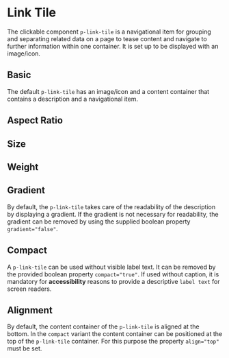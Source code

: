 # Link Tile

The clickable component `p-link-tile` is a navigational item for grouping and separating related data on a page to tease
content and navigate to further information within one container. It is set up to be displayed with an image/icon.

<TableOfContents></TableOfContents>

## Basic

The default `p-link-tile` has an image/icon and a content container that contains a description and a navigational item.

<Playground :markup="basic" :config="config"></Playground>

## Aspect Ratio

## Size

## Weight

## Gradient

By default, the `p-link-tile` takes care of the readability of the description by displaying a gradient. If the gradient
is not necessary for readability, the gradient can be removed by using the supplied boolean property `gradient="false"`.

<Playground :markup="gradient" :config="config"></Playground>

## Compact

A `p-link-tile` can be used without visible label text. It can be removed by the provided boolean property
`compact="true"`. If used without caption, it is mandatory for **accessibility** reasons to provide a descriptive
`label text` for screen readers.

<Playground :markup="compact" :config="config"></Playground>

## Alignment

By default, the content container of the `p-link-tile` is aligned at the bottom. In the `compact` variant the content
container can be positioned at the top of the `p-link-tile` container. For this purpose the property `align="top"` must
be set.

<Playground :markup="align" :config="config"></Playground>

<script lang="ts">
import Vue from 'vue';
import Component from 'vue-class-component';

@Component
export default class Code extends Vue {
  config = { themeable: true };

  basic = `<div class="container">
  <p-link-tile
    href="https://www.porsche.com"
    label="Some label"
    description="Some Description"
  >
    <img src="${require('../../assets/porsche_beach.jpg')}" />
  </p-link-tile>
</div>`;

  gradient = `<div class="container">
  <p-link-tile
    href="https://www.porsche.com"
    label="Some label"
    description="Some Description"
    gradient="false"
  >
    <img src="${require('../../assets/porsche_beach.jpg')}" />
  </p-link-tile>
</div>`;

  compact = `<div class="container">
  <p-link-tile
    href="https://www.porsche.com"
    label="Some label"
    description="Some Description"
    compact="true"
  >
    <img src="${require('../../assets/porsche_beach.jpg')}" />
  </p-link-tile>
</div>`;

  align = `<div class="container">
  <p-link-tile
    href="https://www.porsche.com"
    label="Some label"
    description="Some Description"
    compact="true"
    align="top"
  >
    <img src="${require('../../assets/porsche_beach.jpg')}" />
  </p-link-tile>
</div>`;
}
</script>

<style>
  .container {
    display: grid;
    grid-template-columns: 22% 22% 22% 22%;
    grid-template-rows: auto;
    grid-template-areas: 'one two three four';
    column-gap: 1.33333%;
    row-gap: 10px;
  }
</style>
